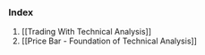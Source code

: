 ### Index
1. [[Trading With Technical Analysis]]
2. [[Price Bar - Foundation of Technical Analysis]]

